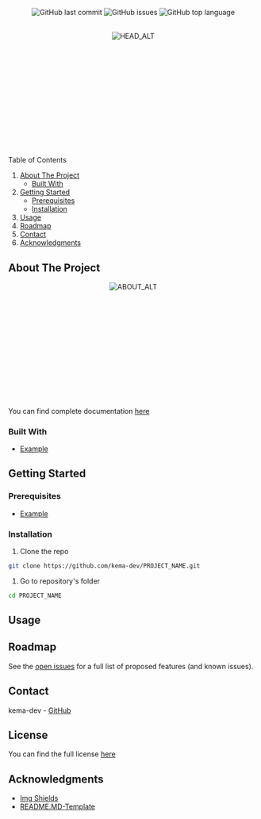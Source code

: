<!--
TODO
Replace PROJECT_NAME
Replace HEAD_IMG
Replace ABOUT_IMG
Replace DOCUMENTATION_PATH
Replace LICENSE_PATH\
Replace HEAD_ALT
Replace ABOUT_ALT
Fill About the project
Fill Built with
Fill Prerequisites
Fill Installation
Fill usage
Fill licence
Fill roadmap
Fill contact
Maybe add some img shields
-->

<div id="top"></div>
<p align=center>
  <img alt="GitHub last commit" src="https://img.shields.io/github/last-commit/kema-dev/PROJECT_NAME">
  <img alt="GitHub issues" src="https://img.shields.io/github/issues/kema-dev/PROJECT_NAME">
  <img alt="GitHub top language" src="https://img.shields.io/github/languages/top/kema-dev/PROJECT_NAME">
</p>

<!-- PROJECT LOGO -->
<br />
<div align="center" style="height:200px; margin-bottom:10%">
  <a>
    <img src="HEAD_IMG" alt="HEAD_ALT">
  </a>
</div>

<!-- TABLE OF CONTENTS -->
<summary>Table of Contents</summary>
<ol>
<li>
	<a href="#about-the-project">About The Project</a>
	<ul>
	<li><a href="#built-with">Built With</a></li>
	</ul>
</li>
<li>
	<a href="#getting-started">Getting Started</a>
	<ul>
	<li><a href="#prerequisites">Prerequisites</a></li>
	<li><a href="#installation">Installation</a></li>
	</ul>
</li>
<li><a href="#usage">Usage</a></li>
<li><a href="#roadmap">Roadmap</a></li>
<li><a href="#contact">Contact</a></li>
<li><a href="#acknowledgments">Acknowledgments</a></li>
</ol>
</details>

<!-- ABOUT THE PROJECT -->
## About The Project

<div align="center" style="height:200px; margin-bottom:10%">
  <a>
    <img src="ABOUT_IMG" alt="ABOUT_ALT">
  </a>
</div>

<!-- TODO Fill this part -->

You can find complete documentation <a href="DOCUMENTATION_PATH">here</a>

### Built With

<!-- TODO Fill this part -->

* <a href="https://example.com/" target="_blank" title="Example's website">Example</a>

<!-- GETTING STARTED -->
## Getting Started

### Prerequisites

<!-- TODO Fill this part -->

* [Example](https://example.com)

### Installation

1. Clone the repo

```sh
git clone https://github.com/kema-dev/PROJECT_NAME.git
```

1. Go to repository's folder

```sh
cd PROJECT_NAME
```

<!-- TODO Fill this part -->

<!-- USAGE EXAMPLES -->
## Usage

<!-- TODO Fill this part -->

<!-- ROADMAP -->
## Roadmap

<!-- TODO Fill this part -->

See the [open issues](https://github.com/kema-dev/PROJECT_NAME/issues) for a full list of proposed features (and known issues).

<!-- CONTACT -->
## Contact

<!-- TODO Fill this part -->

kema-dev - [GitHub](https://github.com/kema-dev)

## License

<!-- TODO Fill this part -->

You can find the full license [here](LICENSE_PATH)

## Acknowledgments

* [Img Shields](https://shields.io)
* [README.MD-Template](https://github.com/othneildrew/Best-README-Template)
